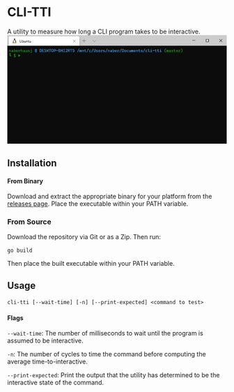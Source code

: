 # CLI-TTI
A utility to measure how long a CLI program takes to be interactive.
![Timing the Node.js based commitizen client](meta/time.gif)

## Installation
#### From Binary
Download and extract the appropriate binary for your platform from the [releases page](https://github.com/JosephNaberhaus/cli-tti/releases). Place the executable within your PATH variable.

### From Source
Download the repository via Git or as a Zip. Then run:
```
go build
```
Then place the built executable within your PATH variable.

## Usage
```
cli-tti [--wait-time] [-n] [--print-expected] <command to test>
```

#### Flags
`--wait-time`: The number of milliseconds to wait until the program is assumed to be interactive.

`-n`: The number of cycles to time the command before computing the average time-to-interactive.

`--print-expected`: Print the output that the utility has determined to be the interactive state of the command.